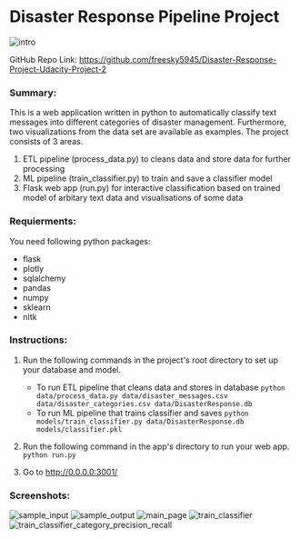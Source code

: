 # Disaster Response Pipeline Project

![intro](https://user-images.githubusercontent.com/23631502/155820090-914027b9-480c-4855-bfae-cf36a7dcc388.png)

GitHub Repo Link:
https://github.com/freesky5945/Disaster-Response-Project-Udacity-Project-2

### Summary:
This is a web application written in python to automatically classify text messages into different categories of disaster management. Furthermore, two visualizations from the data set are available as examples.
The project consists of 3 areas. 
1. ETL pipeline (process_data.py) to cleans data and store data for further processing
2. ML pipeline (train_classifier.py) to train and save a classifier model
3. Flask web app (run.py) for interactive classification based on trained model of arbitary text data and visualisations of some data

### Requierments:
You need following python packages: 
* flask
* plotly
* sqlalchemy
* pandas
* numpy
* sklearn
* nltk

### Instructions:
1. Run the following commands in the project's root directory to set up your database and model.

    - To run ETL pipeline that cleans data and stores in database
        `python data/process_data.py data/disaster_messages.csv data/disaster_categories.csv data/DisasterResponse.db`
    - To run ML pipeline that trains classifier and saves
        `python models/train_classifier.py data/DisasterResponse.db models/classifier.pkl`

2. Run the following command in the app's directory to run your web app.
    `python run.py`

3. Go to http://0.0.0.0:3001/


### Screenshots:
![sample_input](https://user-images.githubusercontent.com/23631502/155820148-420df3df-c874-4872-9257-463a92b2d2bc.png)
![sample_output](https://user-images.githubusercontent.com/23631502/155820162-c44d52c1-271f-458c-91b5-de12470e9597.png)
![main_page](https://user-images.githubusercontent.com/23631502/155820168-6eb0833a-69e1-40c7-af55-9de809cbfdf9.png)
![train_classifier](https://user-images.githubusercontent.com/23631502/155820188-1e9e548c-b5fa-4667-b6e9-4f5e99db2bd8.png)
![train_classifier_category_precision_recall](https://user-images.githubusercontent.com/23631502/155820192-fafec84b-f488-4ba2-84c4-4f1867190f2d.png)
